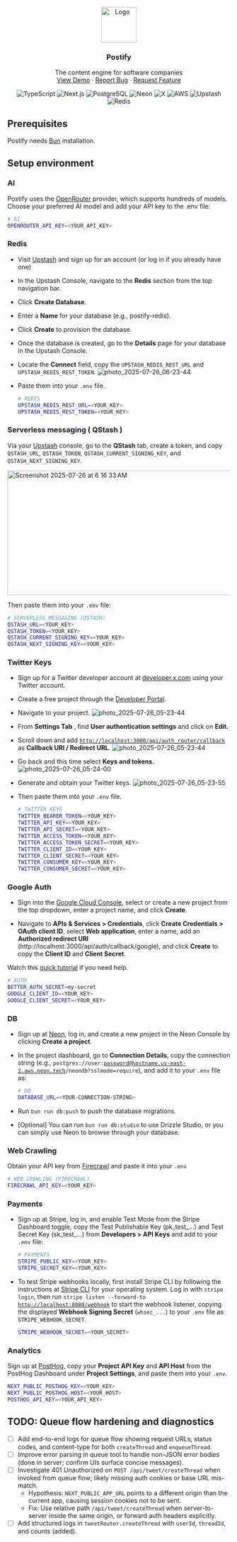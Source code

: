 <div id="top"></div>

<!-- PROJECT LOGO -->
<br />
<div align="center">
  <a href="https://trypostify.ai/">
    <img src="./public/favicon.ico" alt="Logo" width="80" height="80">
  </a>

<h3 align="center">Postify</h3>

  <p align="center">
    The content engine for software companies
    <br />
    <a href="https://trypostify.ai/">View Demo</a>
    ·
    <a href="https://github.com/ReeceHarding/trypostify.ai/issues">Report Bug</a>
    ·
    <a href="https://github.com/ReeceHarding/trypostify.ai/issues">Request Feature</a>
  </p>

![TypeScript](https://img.shields.io/badge/typescript-%23007ACC.svg?style=for-the-badge&logo=typescript&logoColor=white)
![Next.js](https://img.shields.io/badge/Next.js-%23000000.svg?style=for-the-badge&logo=next.js&logoColor=white)
![PostgreSQL](https://img.shields.io/badge/PostgreSQL-%23336791.svg?style=for-the-badge&logo=postgresql&logoColor=white)
![Neon](https://img.shields.io/badge/Neon-%2300FF00.svg?style=for-the-badge&logo=neon&logoColor=black)
![X](https://img.shields.io/badge/X-%23000000.svg?style=for-the-badge&logo=x&logoColor=white)
![AWS](https://img.shields.io/badge/AWS-%23FF9900.svg?style=for-the-badge&logo=amazon-aws&logoColor=white)
![Upstash](https://img.shields.io/badge/Upstash-%236F00FF.svg?style=for-the-badge&logo=upstash&logoColor=white)
![Redis](https://img.shields.io/badge/Redis-%23DC382D.svg?style=for-the-badge&logo=redis&logoColor=white)

</div>

## **Prerequisites**

Postify needs [Bun](https://bun.com/) installation.

## **Setup environment**

### AI

Postify uses the [OpenRouter](https://github.com/OpenRouterTeam/ai-sdk-provider) provider, which supports hundreds of models. Choose your preferred AI model and add your API key to the .env file:

```bash
# AI
OPENROUTER_API_KEY=<YOUR_API_KEY>
```

### Redis

- Visit [Upstash](https://upstash.com) and sign up for an account (or log in if you already have one)

- In the Upstash Console, navigate to the **Redis** section from the top navigation bar.

- Click **Create Database**.

- Enter a **Name** for your database (e.g., postify-redis).

- Click **Create** to provision the database.

- Once the database is created, go to the **Details** page for your database in the Upstash Console.

- Locate the **Connect** field, copy the `UPSTASH_REDIS_REST_URL` and `UPSTASH_REDIS_REST_TOKEN`.
  ![photo_2025-07-26_06-23-44](https://github.com/user-attachments/assets/8e612114-d0f6-49f0-99ce-d321c683cc1f)

- Paste them into your `.env` file.

  ```bash
  # REDIS
  UPSTASH_REDIS_REST_URL=<YOUR_KEY>
  UPSTASH_REDIS_REST_TOKEN=<YOUR_KEY>
  ```

### Serverless messaging ( QStash )

Via your [Upstash](https://upstash.com) console, go to the **QStash** tab, create a token, and copy `QSTASH_URL`, `QSTASH_TOKEN`, `QSTASH_CURRENT_SIGNING_KEY`, and `QSTASH_NEXT_SIGNING_KEY`.

<img width="942" height="281" alt="Screenshot 2025-07-26 at 6 16 33 AM" src="https://github.com/user-attachments/assets/5c0ad048-a81c-438f-82a5-9c68db969e18" />

Then paste them into your `.env` file:

```bash
# SERVERLESS MESSAGING (QSTASH)
QSTASH_URL=<YOUR_KEY>
QSTASH_TOKEN=<YOUR_KEY>
QSTASH_CURRENT_SIGNING_KEY=<YOUR_KEY>
QSTASH_NEXT_SIGNING_KEY=<YOUR_KEY>
```

### Twitter Keys

- Sign up for a Twitter developer account at [developer.x.com](http://developer.x.com) using your Twitter account.

- Create a free project through the [Developer Portal](https://developer.x.com/en/portal/dashboard).

- Navigate to your project.
  ![photo_2025-07-26_05-23-44](https://github.com/user-attachments/assets/e663172a-5c12-46eb-8e07-747ae9370932)

- From **Settings Tab** , find **User authentication settings** and click on **Edit.**

- Scroll down and add [`http://localhost:3000/api/auth_router/callback`](http://localhost:3000/api/auth_router/callback) as **Callback URI / Redirect URL**.
  ![photo_2025-07-26_05-23-44](https://github.com/user-attachments/assets/d19e6122-8ad0-4aa9-bd0c-3f444dacd486)

- Go back and this time select **Keys and tokens.**
  ![photo_2025-07-26_05-24-00](https://github.com/user-attachments/assets/fed236e5-fed0-4f71-bb22-f96085f16acf)

- Generate and obtain your Twitter keys.
  ![photo_2025-07-26_05-23-55](https://github.com/user-attachments/assets/501bb6ae-bd1e-4b11-9516-d9ee6af5dae6)

- Then paste them into your `.env` file.

  ```bash
  # TWITTER KEYS
  TWITTER_BEARER_TOKEN=<YOUR_KEY>
  TWITTER_API_KEY=<YOUR_KEY>
  TWITTER_API_SECRET=<YOUR_KEY>
  TWITTER_ACCESS_TOKEN=<YOUR_KEY>
  TWITTER_ACCESS_TOKEN_SECRET=<YOUR_KEY>
  TWITTER_CLIENT_ID=<YOUR_KEY>
  TWITTER_CLIENT_SECRET=<YOUR_KEY>
  TWITTER_CONSUMER_KEY=<YOUR_KEY>
  TWITTER_CONSUMER_SECRET=<YOUR_KEY>
  ```

### Google Auth

- Sign into the [Google Cloud Console](https://console.cloud.google.com/), select or create a new project from the top dropdown, enter a project name, and click **Create**.

- Navigate to **APIs & Services &gt; Credentials**, click **Create Credentials &gt; OAuth client ID**, select **Web application**, enter a name, add an **Authorized redirect URI** (http://localhost:3000/api/auth/callback/google), and click **Create** to copy the **Client ID** and **Client Secret**.

Watch this [quick tutorial](https://youtu.be/TjMhPr59qn4?si=aYjl_SRFmOHopndX) if you need help.

```bash
# AUTH
BETTER_AUTH_SECRET=my-secret
GOOGLE_CLIENT_ID=<YOUR_KEY>
GOOGLE_CLIENT_SECRET=<YOUR_KEY>
```

### DB

- Sign up at [Neon](https://neon.tech), log in, and create a new project in the Neon Console by clicking **Create a project**.

- In the project dashboard, go to **Connection Details**, copy the connection string (e.g., `postgres://user:`[`password@hostname.us-east-2.aws.neon.tech`](mailto:password@hostname.us-east-2.aws.neon.tech)`/neondb?sslmode=require`), and add it to your `.env` file as:

  ```bash
  # DB
  DATABASE_URL=<YOUR-CONNECTION-STRING>
  ```

- Run `bun run db:push` to push the database migrations.

- \[Optional\] You can run `bun run db:studio` to use Drizzle Studio, or you can simply use Neon to browse through your database.

### Web Crawling

Obtain your API key from [Firecrawl](https://www.firecrawl.dev/) and paste it into your `.env`

```bash
# WEB CRAWLING (FIRECRAWL)
FIRECRAWL_API_KEY=<YOUR_KEY>
```

### Payments

- Sign up at Stripe, log in, and enable Test Mode from the Stripe Dashboard toggle, copy the Test Publishable Key (pk_test\_...) and Test Secret Key (sk_test\_...) from **Developers &gt; API Keys** and add to your `.env` file:

  ```bash
  # PAYMENTS
  STRIPE_PUBLIC_KEY=<YOUR_KEY>
  STRIPE_SECRET_KEY=<YOUR_KEY>
  ```

- To test Stripe webhooks locally, first install Stripe CLI by following the instructions at [Stripe CLI](https://docs.stripe.com/stripe-cli) for your operating system. Log in with `stripe login`, then run `stripe listen --forward-to` [`http://localhost:8080/webhook`](http://localhost:8080/webhook) to start the webhook listener, copying the displayed **Webhook Signing Secret** (`whsec_...`) to your `.env` file as `STRIPE_WEBHOOK_SECRET`.

  ```bash
  STRIPE_WEBHOOK_SECRET=<YOUR_SECRET>
  ```

### Analytics

Sign up at [PostHog](https://posthog.com), copy your **Project API Key** and **API Host** from the PostHog Dashboard under **Project Settings**, and paste them into your `.env`.

```bash
NEXT_PUBLIC_POSTHOG_KEY=<YOUR_KEY>
NEXT_PUBLIC_POSTHOG_HOST=<YOUR_HOST>
POSTHOG_API_KEY=<YOUR_API_KEY>
```

## TODO: Queue flow hardening and diagnostics

- [ ] Add end-to-end logs for queue flow showing request URLs, status codes, and content-type for both `createThread` and `enqueueThread`.
- [ ] Improve error parsing in queue tool to handle non-JSON error bodies (done in server; confirm UIs surface concise messages).
- [ ] Investigate 401 Unauthorized on `POST /api/tweet/createThread` when invoked from queue flow; likely missing auth cookies or base URL mis-match.
  - Hypothesis: `NEXT_PUBLIC_APP_URL` points to a different origin than the current app, causing session cookies not to be sent.
  - Fix: Use relative path `/api/tweet/createThread` when server-to-server inside the same origin, or forward auth headers explicitly.
- [ ] Add structured logs in `tweetRouter.createThread` with `userId`, `threadId`, and counts (added).
